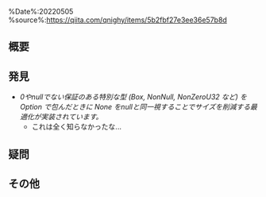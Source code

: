 %Date%:20220505
%source%:https://qiita.com/qnighy/items/5b2fbf27e3ee36e57b8d

## 概要

## 発見
* *0やnullでない保証のある特別な型 (Box<T>, NonNull<T>, NonZeroU32 など) を Option で包んだときに None をnullと同一視することでサイズを削減する最適化が実装されています。*
  * これは全く知らなかったな...

## 疑問

## その他
